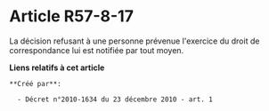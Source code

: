 # Article R57-8-17

La décision refusant à une personne prévenue l'exercice du droit de correspondance lui est notifiée par tout moyen.

**Liens relatifs à cet article**

	**Créé par**:

	  - Décret n°2010-1634 du 23 décembre 2010 - art. 1
